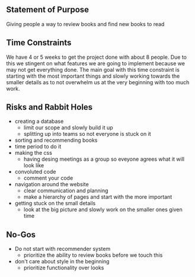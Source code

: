 ## Statement of Purpose
Giving people a way to review books and find new books to read

## Time Constraints
We have 4 or 5 weeks to get the project done with about 8 people. Due to this 
we stingent on what features we are going to implement because we may not get everything 
done. The main goal with this time constraint is starting with the most important things and
slowly working towards the smaller details as to not overwhelm us at the very beginning with
too much work.

## Risks and Rabbit Holes
- creating a database
  - limit our scope and slowly build it up
  - splitting up into teams so not everyone is stuck on it
- sorting and recommending books
- time period to do it
- making the css
  - having desing meetings as a group so eveyone agrees what it will look like
- convoluted code
  - comment your code
- navigation around the website
  - clear communication and planning
  - make a hierarchy of pages and start with the more important
- getting stuck on the small details
  - look at the big picture and slowly work on the smaller ones given time

## No-Gos
- Do not start with recommender system
  - prioritize the ability to review books before we touch this
- don't care about style in the beginning
  - prioritize functionality over looks
